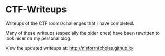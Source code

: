 # CTF-Writeups
Writeups of the CTF rooms/challenges that I have completed.

Many of these writeups (especially the older ones) have been rewritten to look nicer on my personal blog. 

View the updated writeups at: http://nisforrnicholas.github.io
